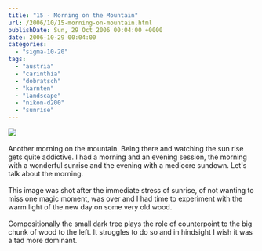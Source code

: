 ```yaml
---
title: "15 - Morning on the Mountain"
url: /2006/10/15-morning-on-mountain.html
publishDate: Sun, 29 Oct 2006 00:04:00 +0000
date: 2006-10-29 00:04:00
categories: 
  - "sigma-10-20"
tags: 
  - "austria"
  - "carinthia"
  - "dobratsch"
  - "karnten"
  - "landscape"
  - "nikon-d200"
  - "sunrise"
---
```

<a href="https://d25zfm9zpd7gm5.cloudfront.net/1200x1200/2006/20061028_080455_ps.jpg"><img src="https://d25zfm9zpd7gm5.cloudfront.net/0600x0600/2006/20061028_080455_ps.jpg"/></a><br/><br/>Another morning on the mountain. Being there and watching the sun rise gets quite addictive. I had a morning and an evening session, the morning with a wonderful sunrise and the evening with a mediocre sundown. Let's talk about the morning.<br/><br/>This image was shot after the immediate stress of sunrise, of not wanting to miss one magic moment, was over and I had time to experiment with the warm light of the new day on some very old wood.<br/><br/>Compositionally the small dark tree plays the role of counterpoint to the big chunk of wood to the left. It struggles to do so and in hindsight I wish it was a tad more dominant.
